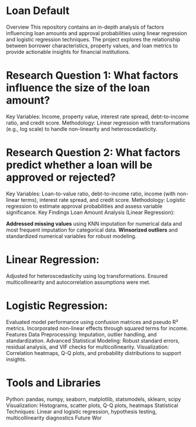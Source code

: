 # Loan Default
Overview
This repository contains an in-depth analysis of factors influencing loan amounts and approval probabilities using linear regression and logistic regression techniques. The project explores the relationship between borrower characteristics, property values, and loan metrics to provide actionable insights for financial institutions.


# Research Question 1: What factors influence the size of the loan amount?

Key Variables: Income, property value, interest rate spread, debt-to-income ratio, and credit score.
Methodology: Linear regression with transformations (e.g., log scale) to handle non-linearity and heteroscedasticity.


# Research Question 2: What factors predict whether a loan will be approved or rejected?

Key Variables: Loan-to-value ratio, debt-to-income ratio, income (with non-linear terms), interest rate spread, and credit score.
Methodology: Logistic regression to estimate approval probabilities and assess variable significance.
Key Findings
Loan Amount Analysis (Linear Regression):



**Addressed missing values** using KNN imputation for numerical data and most frequent imputation for categorical data.
**Winsorized outliers** and standardized numerical variables for robust modeling.



# Linear Regression:

Adjusted for heteroscedasticity using log transformations.
Ensured multicollinearity and autocorrelation assumptions were met.


# Logistic Regression:

Evaluated model performance using confusion matrices and pseudo R² metrics.
Incorporated non-linear effects through squared terms for income.
Features
Data Preprocessing: Imputation, outlier handling, and standardization.
Advanced Statistical Modeling: Robust standard errors, residual analysis, and VIF checks for multicollinearity.
Visualization: Correlation heatmaps, Q-Q plots, and probability distributions to support insights.


# Tools and Libraries
Python: pandas, numpy, seaborn, matplotlib, statsmodels, sklearn, scipy
Visualization: Histograms, scatter plots, Q-Q plots, heatmaps
Statistical Techniques: Linear and logistic regression, hypothesis testing, multicollinearity diagnostics
Future Wor
